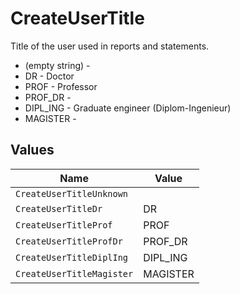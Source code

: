 # CreateUserTitle

Title of the user used in reports and statements.
* (empty string) - 
* DR - Doctor
* PROF - Professor
* PROF_DR - 
* DIPL_ING - Graduate engineer (Diplom-Ingenieur)
* MAGISTER - 


## Values

| Name                      | Value                     |
| ------------------------- | ------------------------- |
| `CreateUserTitleUnknown`  |                           |
| `CreateUserTitleDr`       | DR                        |
| `CreateUserTitleProf`     | PROF                      |
| `CreateUserTitleProfDr`   | PROF_DR                   |
| `CreateUserTitleDiplIng`  | DIPL_ING                  |
| `CreateUserTitleMagister` | MAGISTER                  |